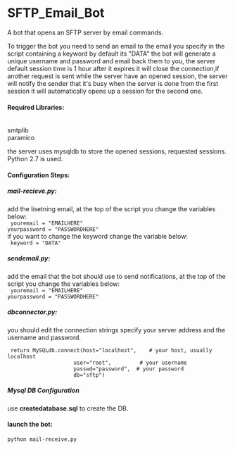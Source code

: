 # SFTP_Email_Bot
A bot that opens an SFTP server by email commands.

To trigger the bot you need to send an email to the email you specify in the script containing a keyword by default its "DATA" the bot will generate a unique username and password and email back them to you, the server default session time is 1 hour after it expires it will close the connection,if another request is sent while the server have an opened session, the server will notify the sender that it's busy when the server is done from the first session it will automatically opens up a session for the second one.

<h4>Required Libraries:</h4><br />
smtplib<br />
paramico<br />

the server uses mysqldb to store the opened sessions, requested sessions.<br />
Python 2.7 is used.<br />

<h4>Configuration Steps:</h4>
<h5>mail-recieve.py:</h5>
  add the lisetning email, at the top of the script you change the variables below:<br />
    <code> youremail = "EMAILHERE"</code> <br />
    <code>yourpassword = "PASSWORDHERE" </code><br />
  if you want to change the keyword change the variable below:<br />
    <code> keyword = "DATA"</code><br />
<h5>sendemail.py:</h5>
   add the email that the bot should use to send notifications, at the top of the script you change the variables below:<br />
   <code> youremail = "EMAILHERE"</code> <br />
    <code>yourpassword = "PASSWORDHERE" </code>
  
<h5>dbconnector.py:</h5>
  you should edit the connection strings specify your server address and the username and password.
  
     return MySQLdb.connect(host="localhost",    # your host, usually localhost
                         user="root",         # your username
                         passwd="password",  # your password
                         db="sftp") 
<h5>Mysql DB Configuration</h5>               
use <b>createdatabase.sql</b> to create the DB.
<h4>launch the bot:</h4>
  <code>python mail-receive.py</code>
